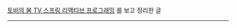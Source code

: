 [토비의 봄 TV 스프링 리액티브 프로그래밍](https://www.youtube.com/watch?v=DChIxy9g19o&list=PLOLeoJ50I1kkqC4FuEztT__3xKSfR2fpw&index=2) 를 보고 정리한 글
<hr>

